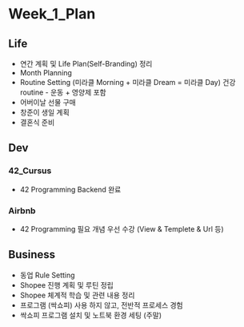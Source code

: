 

# Week_1_Plan



## Life



- 연간 계획 및 Life Plan(Self-Branding) 정리
- Month Planning
- Routine Setting (미라클 Morning + 미라클 Dream = 미라클 Day)
  건강 routine - 운동 + 영양제 포함
- 어버이날 선물 구매
- 창준이 생일 계획
- 결혼식 준비



## Dev



### 42_Cursus

- 42 Programming Backend 완료

### Airbnb

- 42 Programming 필요 개념 우선 수강 (View & Templete & Url 등)



## Business



- 동업 Rule Setting
- Shopee 진행 계획 및 루틴 정립
- Shopee 체계적 학습 및 관련 내용 정리
- 프로그램 (싹쇼피) 사용 하지 않고, 전반적 프로세스 경험
- 싹쇼피 프로그램 설치 및 노트북 환경 세팅 (주말)

